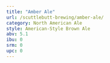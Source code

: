 ```yaml
---
title: "Amber Ale"
url: /scuttlebutt-brewing/amber-ale/
category: North American Ale
style: American-Style Brown Ale
abv: 5.1
ibu: 0
srm: 0
upc: 0
---
```


